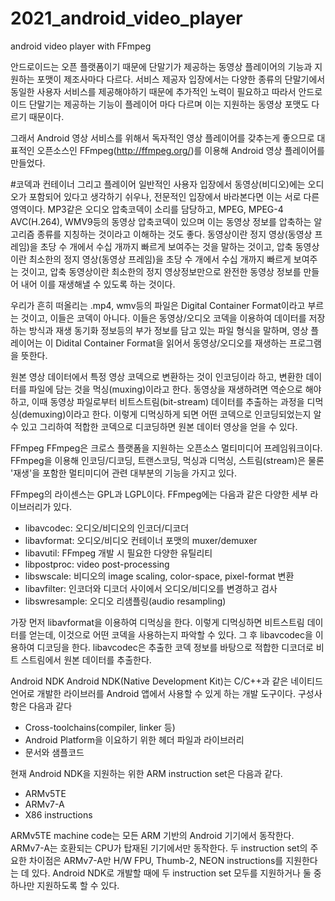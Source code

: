 # 2021_android_video_player
android video player with FFmpeg

안드로이드는 오픈 플랫폼이기 때문에 단말기가 제공하는 동영상 플레이어의 기능과 지원하는 포맷이 제조사마다 다르다.
서비스 제공자 입장에서는 다양한 종류의 단말기에서 동일한 사용자 서비스를 제공해야하기 때문에 추가적인 노력이 필요하고 따라서 안드로이드 단말기는 제공하는 기능이 플레이어 마다 다르며 
이는 지원하는 동영상 포맷도 다르기 때문이다.

그래서 Android 영상 서비스를 위해서 독자적인 영상 플레이어를 갖추는게 좋으므로 대표적인 오픈소스인 FFmpeg(http://ffmpeg.org/)를 이용해 Android 영상 플레이어를 만들었다.

#코덱과 컨테이너 그리고 플레이어
일반적인 사용자 입장에서 동영상(비디오)에는 오디오가 포함되어 있다고 생각하기 쉬우나, 전문적인 입장에서 바라본다면 이는 서로 다른 영역이다.
MP3같은 오디오 압축코덱이 소리를 담당하고, MPEG, MPEG-4 AVC(H.264), WMV9등의 동영상 압축코덱이 있으며 이는 동영상 정보를 압축하는 알고리즘 종류를 지칭하는 것이라고 이해하는 것도 좋다.
동영상이란 정지 영상(동영상 프레임)을 초당 수 개에서 수십 개까지 빠르게 보여주는 것을 말하는 것이고, 압축 동영상이란 최소한의 정지 영상(동영상 프레임)을 초당 수 개에서 수십 개까지 빠르게 보여주는 것이고,
압축 동영상이란 최소한의 정지 영상정보만으로 완전한 동영상 정보를 만들어 내어 이를 재생해낼 수 있도록 하는 것이다.

우리가 흔히 떠올리는 .mp4, wmv등의 파일은 Digital Container Format이라고 부르는 것이고, 이들은 코덱이 아니다. 이들은 동영상/오디오 코덱을 이용하여 데이터를 저장하는 방식과 재생 동기화 정보등의
부가 정보를 담고 있는 파일 형식을 말하며, 영상 플레이어는 이 Didital Container Format을 읽어서 동영상/오디오를 재생하는 프로그램을 뜻한다.

원본 영상 데이터에서 특정 영상 코덱으로 변환하는 것이 인코딩이라 하고, 변환한 데이터를 파일에 담는 것을 먹싱(muxing)이라고 한다. 동영상을 재생하려면 역순으로 해야 하고,
이때 동영상 파일로부터 비트스트림(bit-stream) 데이터를 추출하는 과정을 디먹싱(demuxing)이라고 한다. 이렇게 디먹싱하게 되면 어떤 코덱으로 인코딩되었는지 알 수 있고 
그리하여 적합한 코덱으로 디코딩하면 원본 데이터 영상을 얻을 수 있다.

FFmpeg
FFmpeg은 크로스 플랫폼을 지원하는 오픈소스 멀티미디어 프레임워크이다. FFmpeg을 이용해 인코딩/디코딩, 트랜스코딩, 먹싱과 디먹싱, 스트림(stream)은 물론 '재생'을 포함한
멀티미디어 관련 대부분의 기능을 가지고 있다.

FFmpeg의 라이센스는 GPL과 LGPL이다. FFmpeg에는 다음과 같은 다양한 세부 라이브러리가 있다.

- libavcodec: 오디오/비디오의 인코더/디코더
- libavformat: 오디오/비디오 컨테이너 포맷의 muxer/demuxer
- libavutil: FFmpeg 개발 시 필요한 다양한 유틸리티
- libpostproc: video post-processing
- libswscale: 비디오의 image scaling, color-space, pixel-format 변환
- libavfilter: 인코더와 디코더 사이에서 오디오/비디오를 변경하고 검사
- libswresample: 오디오 리샘플링(audio resampling)

가장 먼저 libavformat을 이용하여 디먹싱을 한다. 이렇게 디먹싱하면 비트스트림 데이터를 얻는데, 이것으로 어떤 코덱을 사용하는지 파악할 수 있다.
그 후 libavcodec을 이용하여 디코딩을 한다. libavcodec은 추출한 코덱 정보를 바탕으로 적합한 디코더로 비트 스트림에서 원본 데이터를 추출한다.

Android NDK
Android NDK(Native Development Kit)는 C/C++과 같은 네이티드 언어로 개발한 라이브러를 Android 앱에서 사용할 수 있게 하는 개발 도구이다.
구성사항은 다음과 같다

- Cross-toolchains(compiler, linker 등)
- Android Platform을 이요하기 위한 헤더 파일과 라이브러리
- 문서와 샘플코드

현재 Android NDK을 지원하는 위한 ARM instruction set은 다음과 같다.

- ARMv5TE 
- ARMv7-A
- X86 instructions

ARMv5TE machine code는 모든 ARM 기반의 Android 기기에서 동작한다. ARMv7-A는 호환되는 CPU가 탑재된 기기에서만 동작한다.
두 instruction set의 주요한 차이점은 ARMv7-A만 H/W FPU, Thumb-2, NEON instructions를 지원한다는 데 있다.
Android NDK로 개발할 때에 두 instruction set 모두를 지원하거나 둘 중 하나만 지원하도록 할 수 있다.

